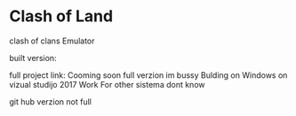 # Clash of Land
clash of clans Emulator

built version:

full project link:
Cooming soon full verzion im bussy
Bulding on Windows on vizual studijo 2017
Work
For other sistema dont know


git hub verzion not full 
